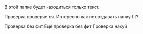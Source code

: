 В этой папке будет находиться только текст.

Проверка проверяется. Интересно как не создавать папку fit?

Проверка без фит
Ещё проверка без фит
Проверка нахуй